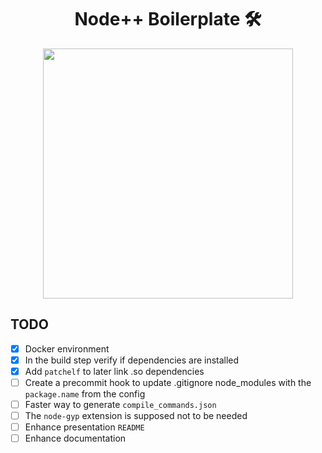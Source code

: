 <h1 align="center"> Node++ Boilerplate 🛠 </h1>

<p align="center">
  <img src="https://raw.githubusercontent.com/Daniel-Boll/Nodepp-Boilerplate/main/assets/nodepp-node-centered-logo.png" width=400 />
</p>

## TODO

- [X] Docker environment
- [X] In the build step verify if dependencies are installed
- [X] Add `patchelf` to later link .so dependencies
- [ ] Create a precommit hook to update .gitignore node_modules with the `package.name` from the config
- [ ] Faster way to generate `compile_commands.json`
- [ ] The `node-gyp` extension is supposed not to be needed
- [ ] Enhance presentation `README`
- [ ] Enhance documentation
